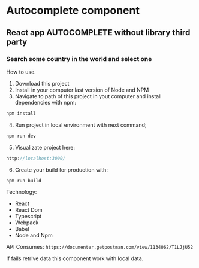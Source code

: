 # Autocomplete component

## React app AUTOCOMPLETE without library third party

### Search some country in the world and select one

How to use.

1. Download this project
2. Install in your computer last version of Node and NPM
3. Navigate to path of this project in yout computer and install dependencies with npm:
```js
npm install
```

4. Run project in local environment with next command;

```js
npm run dev
```

5. Visualizate project here:

```js
http://localhost:3000/
```

6. Create your build for production with:
```js
npm run build
```

Technology:

- React
- React Dom
- Typescript
- Webpack
- Babel
- Node and Npm

API Consumes:
`https://documenter.getpostman.com/view/1134062/T1LJjU52`

If fails retrive data this component work with local data.